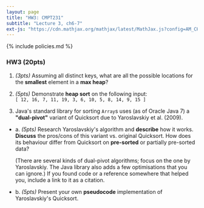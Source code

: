 ```yaml
---
layout: page
title: "HW3: CMPT231"
subtitle: "Lecture 3, ch6-7"
ext-js: "https://cdn.mathjax.org/mathjax/latest/MathJax.js?config=AM_CHTML"
---
```


{% include policies.md %}

### HW3 (20pts)
1. *(3pts)* Assuming all distinct keys, what are all the possible locations
  for the **smallest** element in a **max heap**?

2. *(5pts)* Demonstrate **heap sort** on the following input: <br/>
  `[ 12, 16, 7, 11, 19, 3, 6, 10, 5, 8, 14, 9, 15 ]`

3. Java's standard library for sorting `Array`s uses (as of Oracle Java 7)
  a **"dual-pivot"** variant of Quicksort due to Yaroslavskiy et al. (2009).

  + a. *(5pts)* Research Yaroslavskiy's algorithm and **describe** how
    it works.  **Discuss** the pros/cons of this variant vs. original
    Quicksort.  How does its behaviour differ from Quicksort on 
    **pre-sorted** or partially pre-sorted data?

    (There are several kinds of dual-pivot algorithms; focus on the one
    by Yaroslavskiy. The Java library also adds a few optimisations
    that you can ignore.)
    If you found code or a reference somewhere that helped you,
    include a link to it as a citation.

  + b. *(5pts)* Present your own **pseudocode** implementation
    of Yaroslavskiy's Quicksort.
